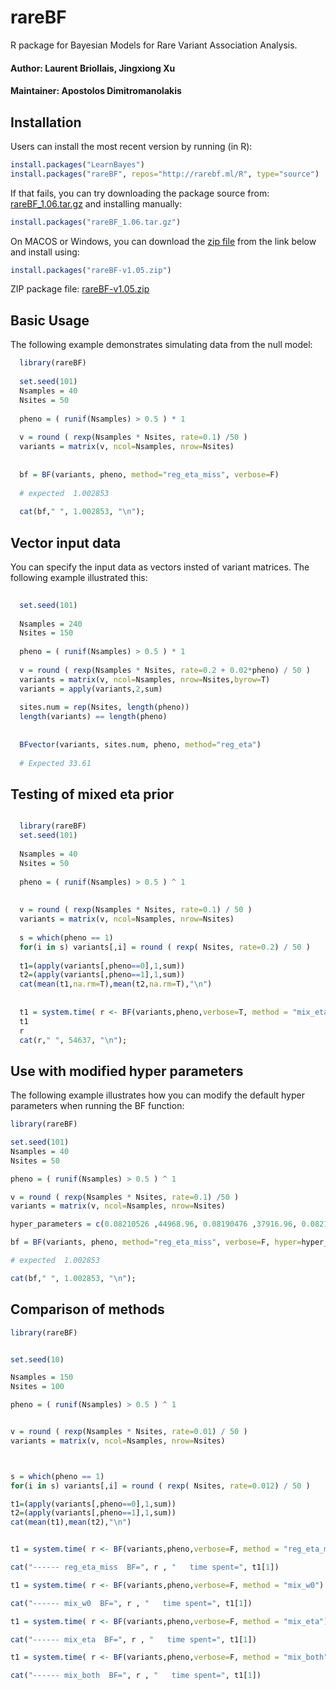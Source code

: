# rareBF


R package for Bayesian Models for Rare Variant Association Analysis.

#### Author: Laurent Briollais, Jingxiong Xu 
#### Maintainer: Apostolos Dimitromanolakis

## Installation

Users can install the most recent version by running (in R):

```R
install.packages("LearnBayes")
install.packages("rareBF", repos="http://rarebf.ml/R", type="source")
```

If that fails, you can try downloading the package source from: [rareBF_1.06.tar.gz](https://github.com/adimitromanolakis/rareBF/releases/download/v1.06/rareBF_1.06.tar.gz) and installing manually:

```R
install.packages("rareBF_1.06.tar.gz")
```



On MACOS or Windows, you can download the [zip file](https://github.com/adimitromanolakis/rareBF/releases/download/v1.05/rareBF-v1.05.zip) from the link below and install using: 
```R
install.packages("rareBF-v1.05.zip")
```

ZIP package file: [rareBF-v1.05.zip](https://github.com/adimitromanolakis/rareBF/releases/download/v1.05/rareBF-v1.05.zip)



## Basic Usage

The following example demonstrates simulating data from the null model:


```R
  library(rareBF)
  
  set.seed(101)
  Nsamples = 40
  Nsites = 50
  
  pheno = ( runif(Nsamples) > 0.5 ) * 1
  
  v = round ( rexp(Nsamples * Nsites, rate=0.1) /50 ) 
  variants = matrix(v, ncol=Nsamples, nrow=Nsites)
  
  
  bf = BF(variants, pheno, method="reg_eta_miss", verbose=F)
 
  # expected  1.002853
  
  cat(bf," ", 1.002853, "\n");

```
## Vector input data

You can specify the input data as vectors insted of variant matrices. The following example illustrated this:

```R
 
  set.seed(101)
  
  Nsamples = 240
  Nsites = 150
  
  pheno = ( runif(Nsamples) > 0.5 ) * 1
  
  v = round ( rexp(Nsamples * Nsites, rate=0.2 + 0.02*pheno) / 50 ) 
  variants = matrix(v, ncol=Nsamples, nrow=Nsites,byrow=T)
  variants = apply(variants,2,sum)
  
  sites.num = rep(Nsites, length(pheno))
  length(variants) == length(pheno)
  
  
  BFvector(variants, sites.num, pheno, method="reg_eta") 
  
  # Expected 33.61

```


## Testing of mixed eta prior


```R

  library(rareBF)
  set.seed(101)
  
  Nsamples = 40
  Nsites = 50
  
  pheno = ( runif(Nsamples) > 0.5 ) ^ 1
  
  
  v = round ( rexp(Nsamples * Nsites, rate=0.1) / 50 ) 
  variants = matrix(v, ncol=Nsamples, nrow=Nsites)
    
  s = which(pheno == 1)
  for(i in s) variants[,i] = round ( rexp( Nsites, rate=0.2) / 50 )   
  
  t1=(apply(variants[,pheno==0],1,sum))
  t2=(apply(variants[,pheno==1],1,sum))
  cat(mean(t1,na.rm=T),mean(t2,na.rm=T),"\n")
  
  
  t1 = system.time( r <- BF(variants,pheno,verbose=T, method = "mix_eta") )
  t1  
  r
  cat(r," ", 54637, "\n");

```


## Use with modified hyper parameters

The following example illustrates how you can modify the default hyper parameters when running the BF function:

```R
library(rareBF)

set.seed(101)
Nsamples = 40
Nsites = 50

pheno = ( runif(Nsamples) > 0.5 ) ^ 1

v = round ( rexp(Nsamples * Nsites, rate=0.1) /50 ) 
variants = matrix(v, ncol=Nsamples, nrow=Nsites)

hyper_parameters = c(0.08210526 ,44968.96, 0.08190476 ,37916.96, 0.08210526, 44968.96 )

bf = BF(variants, pheno, method="reg_eta_miss", verbose=F, hyper=hyper_parameters)

# expected  1.002853

cat(bf," ", 1.002853, "\n");
```

## Comparison of methods


```R
library(rareBF)


set.seed(10)

Nsamples = 150
Nsites = 100

pheno = ( runif(Nsamples) > 0.5 ) ^ 1


v = round ( rexp(Nsamples * Nsites, rate=0.01) / 50 ) 
variants = matrix(v, ncol=Nsamples, nrow=Nsites)



s = which(pheno == 1)
for(i in s) variants[,i] = round ( rexp( Nsites, rate=0.012) / 50 )   

t1=(apply(variants[,pheno==0],1,sum))
t2=(apply(variants[,pheno==1],1,sum))
cat(mean(t1),mean(t2),"\n")


t1 = system.time( r <- BF(variants,pheno,verbose=F, method = "reg_eta_miss") )

cat("------ reg_eta_miss  BF=", r , "   time spent=", t1[1])

t1 = system.time( r <- BF(variants,pheno,verbose=F, method = "mix_w0") )

cat("------ mix_w0  BF=", r , "   time spent=", t1[1])

t1 = system.time( r <- BF(variants,pheno,verbose=F, method = "mix_eta") )

cat("------ mix_eta  BF=", r , "   time spent=", t1[1])

t1 = system.time( r <- BF(variants,pheno,verbose=F, method = "mix_both") )

cat("------ mix_both  BF=", r , "   time spent=", t1[1])

```


